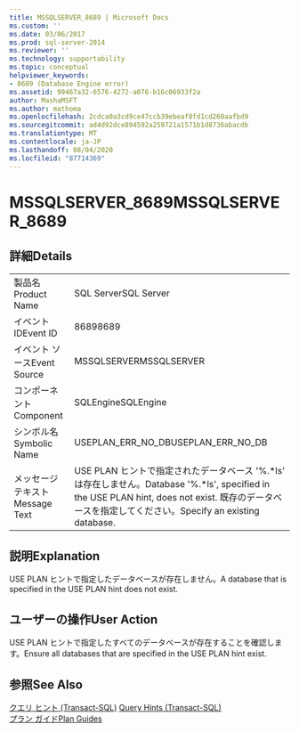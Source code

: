 ```yaml
---
title: MSSQLSERVER_8689 | Microsoft Docs
ms.custom: ''
ms.date: 03/06/2017
ms.prod: sql-server-2014
ms.reviewer: ''
ms.technology: supportability
ms.topic: conceptual
helpviewer_keywords:
- 8689 (Database Engine error)
ms.assetid: 99467a32-6576-4272-a076-b16c06933f2a
author: MashaMSFT
ms.author: mathoma
ms.openlocfilehash: 2cdca0a3cd9ce47ccb39ebeaf8fd1cd260aafbd9
ms.sourcegitcommit: ad4d92dce894592a259721a1571b1d8736abacdb
ms.translationtype: MT
ms.contentlocale: ja-JP
ms.lasthandoff: 08/04/2020
ms.locfileid: "87714369"
---
```

# <a name="mssqlserver_8689"></a><span data-ttu-id="604c1-102">MSSQLSERVER_8689</span><span class="sxs-lookup"><span data-stu-id="604c1-102">MSSQLSERVER_8689</span></span>
    
## <a name="details"></a><span data-ttu-id="604c1-103">詳細</span><span class="sxs-lookup"><span data-stu-id="604c1-103">Details</span></span>  
  
|||  
|-|-|  
|<span data-ttu-id="604c1-104">製品名</span><span class="sxs-lookup"><span data-stu-id="604c1-104">Product Name</span></span>|<span data-ttu-id="604c1-105">SQL Server</span><span class="sxs-lookup"><span data-stu-id="604c1-105">SQL Server</span></span>|  
|<span data-ttu-id="604c1-106">イベント ID</span><span class="sxs-lookup"><span data-stu-id="604c1-106">Event ID</span></span>|<span data-ttu-id="604c1-107">8689</span><span class="sxs-lookup"><span data-stu-id="604c1-107">8689</span></span>|  
|<span data-ttu-id="604c1-108">イベント ソース</span><span class="sxs-lookup"><span data-stu-id="604c1-108">Event Source</span></span>|<span data-ttu-id="604c1-109">MSSQLSERVER</span><span class="sxs-lookup"><span data-stu-id="604c1-109">MSSQLSERVER</span></span>|  
|<span data-ttu-id="604c1-110">コンポーネント</span><span class="sxs-lookup"><span data-stu-id="604c1-110">Component</span></span>|<span data-ttu-id="604c1-111">SQLEngine</span><span class="sxs-lookup"><span data-stu-id="604c1-111">SQLEngine</span></span>|  
|<span data-ttu-id="604c1-112">シンボル名</span><span class="sxs-lookup"><span data-stu-id="604c1-112">Symbolic Name</span></span>|<span data-ttu-id="604c1-113">USEPLAN_ERR_NO_DB</span><span class="sxs-lookup"><span data-stu-id="604c1-113">USEPLAN_ERR_NO_DB</span></span>|  
|<span data-ttu-id="604c1-114">メッセージ テキスト</span><span class="sxs-lookup"><span data-stu-id="604c1-114">Message Text</span></span>|<span data-ttu-id="604c1-115">USE PLAN ヒントで指定されたデータベース '%.\*ls' は存在しません。</span><span class="sxs-lookup"><span data-stu-id="604c1-115">Database '%.\*ls', specified in the USE PLAN hint, does not exist.</span></span> <span data-ttu-id="604c1-116">既存のデータベースを指定してください。</span><span class="sxs-lookup"><span data-stu-id="604c1-116">Specify an existing database.</span></span>|  
  
## <a name="explanation"></a><span data-ttu-id="604c1-117">説明</span><span class="sxs-lookup"><span data-stu-id="604c1-117">Explanation</span></span>  
 <span data-ttu-id="604c1-118">USE PLAN ヒントで指定したデータベースが存在しません。</span><span class="sxs-lookup"><span data-stu-id="604c1-118">A database that is specified in the USE PLAN hint does not exist.</span></span>  
  
## <a name="user-action"></a><span data-ttu-id="604c1-119">ユーザーの操作</span><span class="sxs-lookup"><span data-stu-id="604c1-119">User Action</span></span>  
 <span data-ttu-id="604c1-120">USE PLAN ヒントで指定したすべてのデータベースが存在することを確認します。</span><span class="sxs-lookup"><span data-stu-id="604c1-120">Ensure all databases that are specified in the USE PLAN hint exist.</span></span>  
  
## <a name="see-also"></a><span data-ttu-id="604c1-121">参照</span><span class="sxs-lookup"><span data-stu-id="604c1-121">See Also</span></span>  
 <span data-ttu-id="604c1-122">[クエリ ヒント &#40;Transact-SQL&#41;](/sql/t-sql/queries/hints-transact-sql-query) </span><span class="sxs-lookup"><span data-stu-id="604c1-122">[Query Hints &#40;Transact-SQL&#41;](/sql/t-sql/queries/hints-transact-sql-query) </span></span>  
 [<span data-ttu-id="604c1-123">プラン ガイド</span><span class="sxs-lookup"><span data-stu-id="604c1-123">Plan Guides</span></span>](../performance/plan-guides.md)  
  
  

